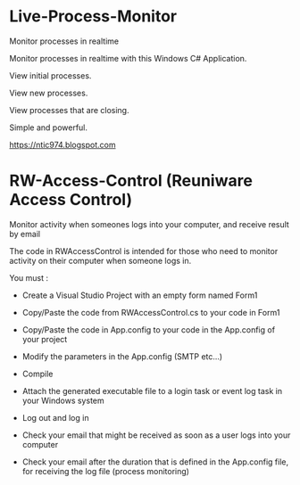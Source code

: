 # Live-Process-Monitor
Monitor processes in realtime

Monitor processes in realtime with this Windows C# Application.

View initial processes.

View new processes.

View processes that are closing.

Simple and powerful.

https://ntic974.blogspot.com


# RW-Access-Control (Reuniware Access Control)
Monitor activity when someones logs into your computer, and receive result by email

The code in RWAccessControl is intended for those who need to monitor activity on their computer when someone logs in.

You must :

- Create a Visual Studio Project with an empty form named Form1

- Copy/Paste the code from RWAccessControl.cs to your code in Form1

- Copy/Paste the code in App.config to your code in the App.config of your project

- Modify the parameters in the App.config (SMTP etc...) 

- Compile

- Attach the generated executable file to a login task or event log task in your Windows system

- Log out and log in

- Check your email that might be received as soon as a user logs into your computer

- Check your email after the duration that is defined in the App.config file, for receiving the log file (process monitoring)

